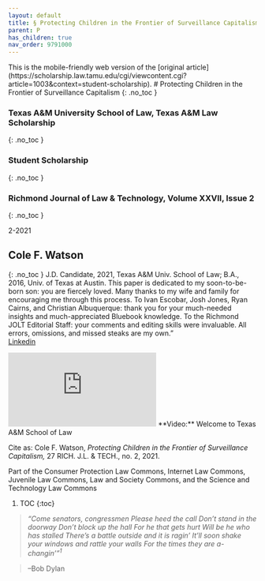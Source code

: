 ```yaml
---
layout: default
title: § Protecting Children in the Frontier of Surveillance Capitalism 
parent: P 
has_children: true
nav_order: 9791000 
---
```

<style>
.dont-break-out {
  /* These are technically the same, but use both */
  overflow-wrap: break-word;
  word-wrap: break-word;

  -ms-word-break: break-all;
  /* This is the dangerous one in WebKit, as it breaks things wherever */
  word-break: break-all;
  /* Instead use this non-standard one: */
  word-break: break-word;
}
</style>

<div class="dont-break-out" markdown="1">
This is the mobile-friendly web version of the [original article](https://scholarship.law.tamu.edu/cgi/viewcontent.cgi?article=1003&context=student-scholarship).
# Protecting Children in the Frontier of Surveillance Capitalism 
{: .no_toc }

### Texas A&M University School of Law, Texas A&M Law Scholarship 
{: .no_toc }
### Student Scholarship 
{: .no_toc }
### Richmond Journal of Law & Technology, Volume XXVII, Issue 2
{: .no_toc }

2-2021

## Cole F. Watson 
{: .no_toc }
J.D. Candidate, 2021, Texas A&M Univ. School of Law; B.A., 2016, Univ. of Texas at Austin. This paper is dedicated to my soon-to-be-born son: you are fiercely loved. Many thanks to my wife and family for encouraging me through this process. To Ivan Escobar, Josh Jones, Ryan Cairns, and Christian Albuquerque: thank you for your much-needed insights and much-appreciated Bluebook knowledge. To the Richmond JOLT Editorial Staff: your comments and editing skills were invaluable. All errors, omissions, and missed steaks are my own.”<br>
[Linkedin](https://www.linkedin.com/in/colefwatson)

<iframe src="https://www.youtube.com/embed/A_Uigw2k2lw" title="YouTube video player" frameborder="0" allow="accelerometer; autoplay; clipboard-write; encrypted-media; gyroscope; picture-in-picture" allowfullscreen></iframe>
**Video:** Welcome to Texas A&M School of Law

Cite as: Cole F. Watson, *Protecting Children in the Frontier of Surveillance Capitalism,* 27 RICH. J.L. & TECH., no. 2, 2021.

Part of the Consumer Protection Law Commons, Internet Law Commons, Juvenile Law Commons, Law and Society Commons, and the Science and Technology Law Commons

1. TOC
{:toc}

>*“Come senators, congressmen Please heed the call Don’t stand in the doorway Don’t block up the hall For he that gets hurt Will be he who has stalled There’s a battle outside and it is ragin’ It’ll soon shake your windows and rattle your walls For the times they are a-changin’”<sup>1</sup>*

>–Bob Dylan

</div>
